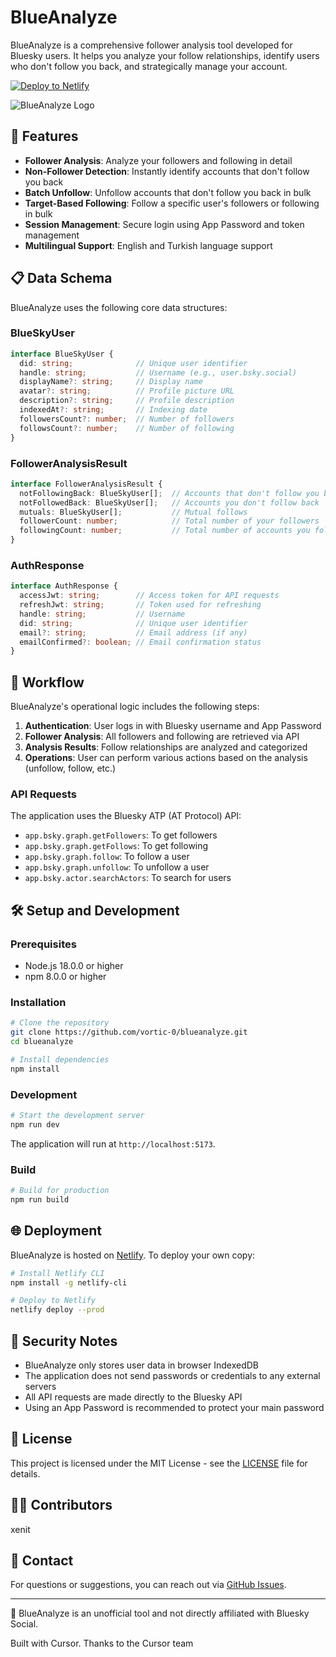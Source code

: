 # BlueAnalyze

BlueAnalyze is a comprehensive follower analysis tool developed for Bluesky users. It helps you analyze your follow relationships, identify users who don't follow you back, and strategically manage your account.

[![Deploy to Netlify](https://github.com/vortic-0/blueanalyze/actions/workflows/main.yml/badge.svg)](https://github.com/vortic-0/blueanalyze/deployments/production)

![BlueAnalyze Logo](public/blueanalyze.png)

## 🚀 Features

- **Follower Analysis**: Analyze your followers and following in detail
- **Non-Follower Detection**: Instantly identify accounts that don't follow you back
- **Batch Unfollow**: Unfollow accounts that don't follow you back in bulk
- **Target-Based Following**: Follow a specific user's followers or following in bulk
- **Session Management**: Secure login using App Password and token management
- **Multilingual Support**: English and Turkish language support

## 📋 Data Schema

BlueAnalyze uses the following core data structures:

### BlueSkyUser

```typescript
interface BlueSkyUser {
  did: string;              // Unique user identifier
  handle: string;           // Username (e.g., user.bsky.social)
  displayName?: string;     // Display name
  avatar?: string;          // Profile picture URL
  description?: string;     // Profile description
  indexedAt?: string;       // Indexing date
  followersCount?: number;  // Number of followers
  followsCount?: number;    // Number of following
}
```

### FollowerAnalysisResult

```typescript
interface FollowerAnalysisResult {
  notFollowingBack: BlueSkyUser[];  // Accounts that don't follow you back
  notFollowedBack: BlueSkyUser[];   // Accounts you don't follow back
  mutuals: BlueSkyUser[];           // Mutual follows
  followerCount: number;            // Total number of your followers
  followingCount: number;           // Total number of accounts you follow
}
```

### AuthResponse

```typescript
interface AuthResponse {
  accessJwt: string;        // Access token for API requests
  refreshJwt: string;       // Token used for refreshing
  handle: string;           // Username
  did: string;              // Unique user identifier
  email?: string;           // Email address (if any)
  emailConfirmed?: boolean; // Email confirmation status
}
```

## 🔄 Workflow

BlueAnalyze's operational logic includes the following steps:

1. **Authentication**: User logs in with Bluesky username and App Password
2. **Follower Analysis**: All followers and following are retrieved via API
3. **Analysis Results**: Follow relationships are analyzed and categorized
4. **Operations**: User can perform various actions based on the analysis (unfollow, follow, etc.)

### API Requests

The application uses the Bluesky ATP (AT Protocol) API:

- `app.bsky.graph.getFollowers`: To get followers
- `app.bsky.graph.getFollows`: To get following
- `app.bsky.graph.follow`: To follow a user
- `app.bsky.graph.unfollow`: To unfollow a user
- `app.bsky.actor.searchActors`: To search for users

## 🛠️ Setup and Development

### Prerequisites

- Node.js 18.0.0 or higher
- npm 8.0.0 or higher

### Installation

```bash
# Clone the repository
git clone https://github.com/vortic-0/blueanalyze.git
cd blueanalyze

# Install dependencies
npm install
```

### Development

```bash
# Start the development server
npm run dev
```

The application will run at `http://localhost:5173`.

### Build

```bash
# Build for production
npm run build
```

## 🌐 Deployment

BlueAnalyze is hosted on [Netlify](https://www.netlify.com/). To deploy your own copy:

```bash
# Install Netlify CLI
npm install -g netlify-cli

# Deploy to Netlify
netlify deploy --prod
```

## 🔐 Security Notes

- BlueAnalyze only stores user data in browser IndexedDB
- The application does not send passwords or credentials to any external servers
- All API requests are made directly to the Bluesky API
- Using an App Password is recommended to protect your main password

## 📝 License

This project is licensed under the MIT License - see the [LICENSE](LICENSE) file for details.

## 👨‍💻 Contributors
xenit
## 📧 Contact

For questions or suggestions, you can reach out via [GitHub Issues](https://github.com/vortic-0/blueanalyze/issues).

---

🔹 BlueAnalyze is an unofficial tool and not directly affiliated with Bluesky Social.

Built with Cursor. Thanks to the Cursor team
